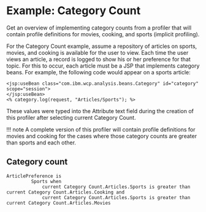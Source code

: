 # Example: Category Count

Get an overview of implementing category counts from a profiler that will contain profile definitions for movies, cooking, and sports \(implicit profiling\).

For the Category Count example, assume a repository of articles on sports, movies, and cooking is available for the user to view. Each time the user views an article, a record is logged to show his or her preference for that topic. For this to occur, each article must be a JSP that implements category beans. For example, the following code would appear on a sports article:

```
<jsp:useBean class="com.ibm.wcp.analysis.beans.Category" id="category" 
scope="session">
</jsp:useBean>
<% category.log(request, "Articles/Sports"); %>
```

These values were typed into the Attribute text field during the creation of this profiler after selecting current Category Count.

!!! note
	A complete version of this profiler will contain profile definitions for movies and cooking for the cases where those category counts are greater than sports and each other.

## Category count

```
ArticlePreference is
  	     Sports when
  	         current Category Count.Articles.Sports is greater than current Category Count.Articles.Cooking and
  	         current Category Count.Articles.Sports is greater than current Category Count.Articles.Movies
```


